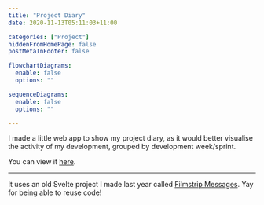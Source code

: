 ```yaml
---
title: "Project Diary"
date: 2020-11-13T05:11:03+11:00

categories: ["Project"]
hiddenFromHomePage: false
postMetaInFooter: false

flowchartDiagrams:
  enable: false
  options: ""

sequenceDiagrams: 
  enable: false
  options: ""

---
```


I made a little web app to show my project diary, as it would better visualise the activity of my development, grouped by development week/sprint.

You can view it [here](https://featherbear.cc/UNSW-SENG4920-diary/).

---

It uses an old Svelte project I made last year called [Filmstrip Messages](https://github.com/featherbear/filmstrip-messages). Yay for being able to reuse code!
